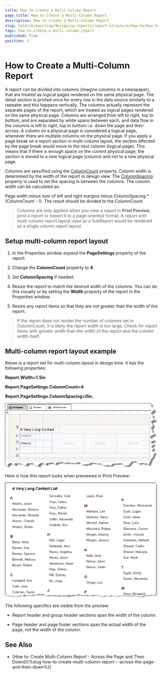 ```yaml
---
title: How to Create a Multi-Column Report
page_title: How to Create a Multi-Column Report 
description: How to Create a Multi-Column Report
slug: telerikreporting/designing-reports/report-structure/how-to/how-to-create-a-multi-column-report
tags: how,to,create,a,multi-column,report
published: True
position: 3
---
```


# How to Create a Multi-Column Report

A report can be divided into columns (imagine columns in a newspaper), that are treated as logical pages rendered on the same physical page. The detail section is printed once for every row in the data source similarly to a repeater and this happens vertically. The columns actually represent the separate pages of the report, which are treated as logical pages rendered on the same physical page. Columns are arranged from left to right, top to bottom, and are separated by white space between each, and data flow in the columns is left to right, top to bottom i.e. down the page and then across. A column on a physical page is considered a logical page, whenever there are multiple columns on the physical page. If you apply a page break on a report section in multi-column layout, the section affected by the page break would move to the next column (logical page). This means that if there is enough space on the current physical page, the section is moved to a new logical page (column) and not to a new physical page. 

Columns are specified using the [ColumnCount](/reporting/api/Telerik.Reporting.DetailSection#Telerik_Reporting_DetailSection_ColumnCount) property. Column width is determined by the width of the report in design view. The  [ColumnSpacing](/reporting/api/Telerik.Reporting.DetailSection#Telerik_Reporting_DetailSection_ColumnSpacing) property is used to set the spacing in between the columns. The column width can be calculated as:

Page width minus sum of left and right margins minus ColumnSpacing * (ColumnCount - 1). The result should be divided to the ColumnCount.

> Columns are only applied when you view a report in __Print Preview__, print a report or export it to a page oriented format. A report with multi-column report layout used as a SubReport would be rendered as a single column report layout.


## Setup multi-column report layout

1. In the Properties window expand the __PageSettings__ property of the report.

1. Change the __ColumnCount__ property to __4__.

1. Set __ColumnSpacing__ if needed.

1. Resize the report to match the desired width of the columns. You can do this visually or by setting the __Width__ property of the report in the Properties window.

1. Resize any report items so that they are not greater than the width of the report.

> If the report does not render the number of columns set in ColumnCount, it is likely the report width is too large. Check for report items with greater width than the width of the report and the column width itself. 


## Multi-column report layout example

Below is a report set for multi-column layout in design time. It has the following properties:

__Report.Width=1.5in__ 

__Report.PageSettings.ColumnCount=4__ 

__Report.PageSettings.ColumnSpacing=0in.__   

  ![](images/ReportMultiColumnA.png)

Here is how this report looks when previewed in Print Preview:  

  ![](images/ReportMultiColumnB.png)

The following specifics are visible from the preview:

* Report header and group header sections span the width of the column.

* Page header and page footer sections span the actual width of the page, not the width of the column.

## See Also

* [How to: Create Multi-Column Report - Across the Page and Then Down]({%slug how-to-create-multi-column-report---across-the-page-and-then-down%})
